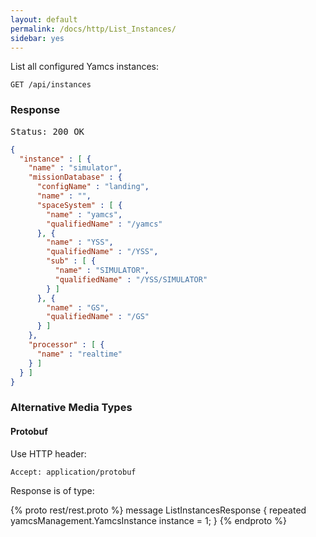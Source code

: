 ```yaml
---
layout: default
permalink: /docs/http/List_Instances/
sidebar: yes
---
```


List all configured Yamcs instances:

    GET /api/instances


### Response

<pre class="header">Status: 200 OK</pre>
```json
{
  "instance" : [ {
    "name" : "simulator",
    "missionDatabase" : {
      "configName" : "landing",
      "name" : "",
      "spaceSystem" : [ {
        "name" : "yamcs",
        "qualifiedName" : "/yamcs"
      }, {
        "name" : "YSS",
        "qualifiedName" : "/YSS",
        "sub" : [ {
          "name" : "SIMULATOR",
          "qualifiedName" : "/YSS/SIMULATOR"
        } ]
      }, {
        "name" : "GS",
        "qualifiedName" : "/GS"
      } ]
    },
    "processor" : [ {
      "name" : "realtime"
    } ]
  } ]
}
```


### Alternative Media Types

#### Protobuf

Use HTTP header:

    Accept: application/protobuf
    
Response is of type:

{% proto rest/rest.proto %}
message ListInstancesResponse {
  repeated yamcsManagement.YamcsInstance instance = 1;
}
{% endproto %}
